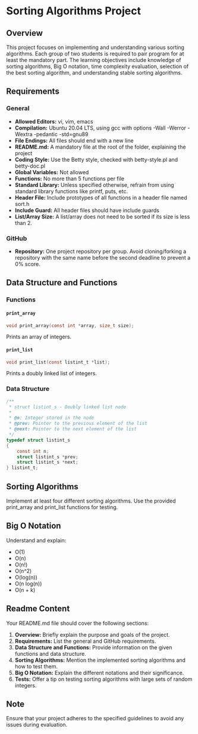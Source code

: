 # Sorting Algorithms Project

## Overview
This project focuses on implementing and understanding various sorting algorithms. Each group of two students is required to pair program for at least the mandatory part. The learning objectives include knowledge of sorting algorithms, Big O notation, time complexity evaluation, selection of the best sorting algorithm, and understanding stable sorting algorithms.

## Requirements
### General
- **Allowed Editors:** vi, vim, emacs
- **Compilation:** Ubuntu 20.04 LTS, using gcc with options -Wall -Werror -Wextra -pedantic -std=gnu89
- **File Endings:** All files should end with a new line
- **README.md:** A mandatory file at the root of the folder, explaining the project
- **Coding Style:** Use the Betty style, checked with betty-style.pl and betty-doc.pl
- **Global Variables:** Not allowed
- **Functions:** No more than 5 functions per file
- **Standard Library:** Unless specified otherwise, refrain from using standard library functions like printf, puts, etc.
- **Header File:** Include prototypes of all functions in a header file named sort.h
- **Include Guard:** All header files should have include guards
- **List/Array Size:** A list/array does not need to be sorted if its size is less than 2.

### GitHub
- **Repository:** One project repository per group. Avoid cloning/forking a repository with the same name before the second deadline to prevent a 0% score.

## Data Structure and Functions
### Functions
#### `print_array`
```c
void print_array(const int *array, size_t size);
```
Prints an array of integers.

#### `print_list`
```c
void print_list(const listint_t *list);
```
Prints a doubly linked list of integers.

### Data Structure
```c
/**
 * struct listint_s - Doubly linked list node
 *
 * @n: Integer stored in the node
 * @prev: Pointer to the previous element of the list
 * @next: Pointer to the next element of the list
 */
typedef struct listint_s
{
    const int n;
    struct listint_s *prev;
    struct listint_s *next;
} listint_t;
```

## Sorting Algorithms
Implement at least four different sorting algorithms. Use the provided print_array and print_list functions for testing.

## Big O Notation
Understand and explain:
- O(1)
- O(n)
- O(n!)
- O(n^2)
- O(log(n))
- O(n log(n))
- O(n + k)

## Readme Content
Your README.md file should cover the following sections:
1. **Overview:** Briefly explain the purpose and goals of the project.
2. **Requirements:** List the general and GitHub requirements.
3. **Data Structure and Functions:** Provide information on the given functions and data structure.
4. **Sorting Algorithms:** Mention the implemented sorting algorithms and how to test them.
5. **Big O Notation:** Explain the different notations and their significance.
6. **Tests:** Offer a tip on testing sorting algorithms with large sets of random integers.

## Note
Ensure that your project adheres to the specified guidelines to avoid any issues during evaluation.
